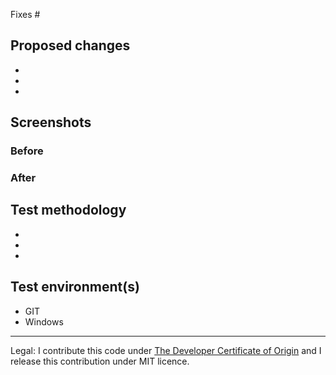 <!-- Please read CONTRIBUTING.md before submitting a pull request -->

Fixes #


## Proposed changes

- 
- 
- 


## Screenshots <!-- Remove this section if PR does not change UI -->

### Before

<!-- TODO -->

### After

<!-- TODO -->


## Test methodology <!-- How did you ensure quality? -->

- 
- 
- 


## Test environment(s) <!-- Remove any that don't apply -->

- GIT <!-- Add version 2.11 or above -->
- Windows <!-- Add version 7 SP1 or above -->

<!-- Mention language, UI scaling, or anything else that might be relevant -->


----

Legal: I contribute this code under [The Developer Certificate of Origin](https://developercertificate.org/) and I release this contribution under MIT licence.
